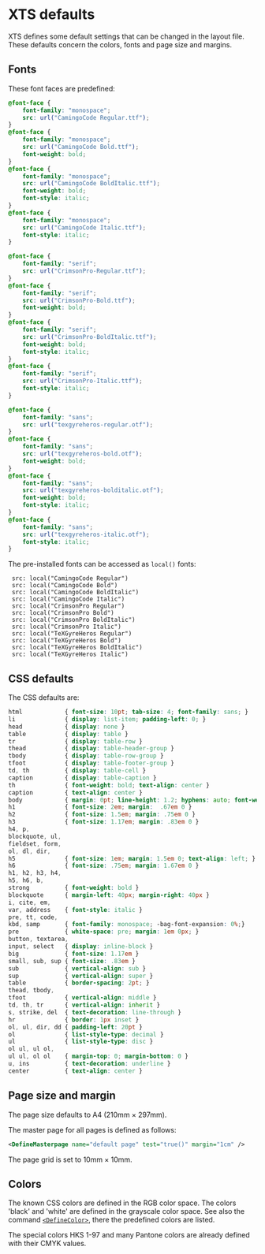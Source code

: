 # XTS defaults

XTS defines some default settings that can be changed in the layout file.
These defaults concern the colors, fonts and page size and margins.

## Fonts

These font faces are predefined:

~~~css
@font-face {
    font-family: "monospace";
    src: url("CamingoCode Regular.ttf");
}
@font-face {
    font-family: "monospace";
    src: url("CamingoCode Bold.ttf");
    font-weight: bold;
}
@font-face {
    font-family: "monospace";
    src: url("CamingoCode BoldItalic.ttf");
    font-weight: bold;
    font-style: italic;
}
@font-face {
    font-family: "monospace";
    src: url("CamingoCode Italic.ttf");
    font-style: italic;
}

@font-face {
    font-family: "serif";
    src: url("CrimsonPro-Regular.ttf");
}
@font-face {
    font-family: "serif";
    src: url("CrimsonPro-Bold.ttf");
    font-weight: bold;
}
@font-face {
    font-family: "serif";
    src: url("CrimsonPro-BoldItalic.ttf");
    font-weight: bold;
    font-style: italic;
}
@font-face {
    font-family: "serif";
    src: url("CrimsonPro-Italic.ttf");
    font-style: italic;
}

@font-face {
    font-family: "sans";
    src: url("texgyreheros-regular.otf");
}
@font-face {
    font-family: "sans";
    src: url("texgyreheros-bold.otf");
    font-weight: bold;
}
@font-face {
    font-family: "sans";
    src: url("texgyreheros-bolditalic.otf");
    font-weight: bold;
    font-style: italic;
}
@font-face {
    font-family: "sans";
    src: url("texgyreheros-italic.otf");
    font-style: italic;
}
~~~

The pre-installed fonts can be accessed as `local()` fonts:

~~~
 src: local("CamingoCode Regular")
 src: local("CamingoCode Bold")
 src: local("CamingoCode BoldItalic")
 src: local("CamingoCode Italic")
 src: local("CrimsonPro Regular")
 src: local("CrimsonPro Bold")
 src: local("CrimsonPro BoldItalic")
 src: local("CrimsonPro Italic")
 src: local("TeXGyreHeros Regular")
 src: local("TeXGyreHeros Bold")
 src: local("TeXGyreHeros BoldItalic")
 src: local("TeXGyreHeros Italic")
~~~


## CSS defaults

The CSS defaults are:

~~~css
html            { font-size: 10pt; tab-size: 4; font-family: sans; }
li              { display: list-item; padding-left: 0; }
head            { display: none }
table           { display: table }
tr              { display: table-row }
thead           { display: table-header-group }
tbody           { display: table-row-group }
tfoot           { display: table-footer-group }
td, th          { display: table-cell }
caption         { display: table-caption }
th              { font-weight: bold; text-align: center }
caption         { text-align: center }
body            { margin: 0pt; line-height: 1.2; hyphens: auto; font-weight: normal; }
h1              { font-size: 2em; margin:  .67em 0 }
h2              { font-size: 1.5em; margin: .75em 0 }
h3              { font-size: 1.17em; margin: .83em 0 }
h4, p,
blockquote, ul,
fieldset, form,
ol, dl, dir,
h5              { font-size: 1em; margin: 1.5em 0; text-align: left; }
h6              { font-size: .75em; margin: 1.67em 0 }
h1, h2, h3, h4,
h5, h6, b,
strong          { font-weight: bold }
blockquote      { margin-left: 40px; margin-right: 40px }
i, cite, em,
var, address    { font-style: italic }
pre, tt, code,
kbd, samp       { font-family: monospace; -bag-font-expansion: 0%;}
pre             { white-space: pre; margin: 1em 0px; }
button, textarea,
input, select   { display: inline-block }
big             { font-size: 1.17em }
small, sub, sup { font-size: .83em }
sub             { vertical-align: sub }
sup             { vertical-align: super }
table           { border-spacing: 2pt; }
thead, tbody,
tfoot           { vertical-align: middle }
td, th, tr      { vertical-align: inherit }
s, strike, del  { text-decoration: line-through }
hr              { border: 1px inset }
ol, ul, dir, dd { padding-left: 20pt }
ol              { list-style-type: decimal }
ul              { list-style-type: disc }
ol ul, ul ol,
ul ul, ol ol    { margin-top: 0; margin-bottom: 0 }
u, ins          { text-decoration: underline }
center          { text-align: center }
~~~



## Page size and margin

The page size defaults to A4 (210mm × 297mm).

The master page for all pages is defined as follows:

~~~xml
<DefineMasterpage name="default page" test="true()" margin="1cm" />
~~~

The page grid is set to 10mm × 10mm.

## Colors

The known CSS colors are defined in the RGB color space. The colors 'black' and 'white' are defined in the grayscale color space. See also the command [`<DefineColor>`](../reference/cmdreference/definecolor.md), there the predefined colors are listed.

The special colors HKS 1-97 and many Pantone colors are already defined with their CMYK values.

